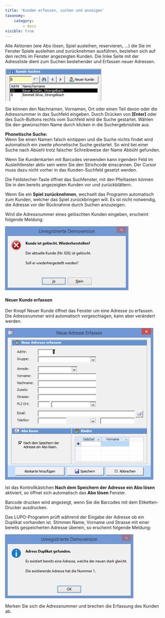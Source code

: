 ```yaml
---
title: 'Kunden erfassen, suchen und anzeigen'
taxonomy:
    category:
        - docs
visible: true
---
```


Alle Aktionen (wie Abo lösen, Spiel ausleihen, reservieren, ...) die Sie im Fenster Spiele ausleihen und zurücknehmen ausführen, beziehen sich auf den rechts im Fenster angezeigten Kunden. Die linke Seite mit der Adressliste dient zum Suchen bestehender und Erfassen neuer Adressen.

![kunden-erfassen ](../../images/kunden-erfassen.png)

Sie können den Nachnamen, Vornamen, Ort oder einen Teil davon oder die Adressnummer in das Suchfeld eingeben. Durch Drücken von **[Enter]** oder des Such-Buttons rechts vom Suchfeld wird die Suche gestartet. Wählen Sie den gewünschten Name durch klicken in die Suchergebnisliste aus.

**Phonetische Suche:**  
Wenn Sie einen Namen falsch eintippen und die Suche nichts findet wird automatisch ein zweite phonetische Suche gestartet. So wird bei einer Suche nach Abüehl trotz falscher Schreibweise der Name Abbühl gefunden.

Wenn Sie Kundenkarten mit Barcodes verwenden kann irgendein Feld im Ausleihfenster aktiv sein wenn Sie den Strichcode einscannen. Der Cursor muss dazu nicht vorher in das Kunden-Suchfeld gesetzt werden.

Die Feldstecher-Taste öffnet das Suchfenster, mit den Pfeiltasten können Sie in den bereits angezeigten Kunden vor und zurückblättern.

Wenn Sie ein **Spiel zurücknehmen**, wechselt das Programm automatisch zum Kunden, welcher das Spiel zurückbringen will. Es ist nicht notwendig, die Adresse vor der Rücknahme durch Suchen anzuzeigen.

Wird die Adressnummer eines gelöschten Kunden eingeben, erscheint folgende Meldung:

![geloeschte-kontakte](../../images/geloeschte-kontakte.png)

#### Neuer Kunde erfassen

Der Knopf <span class="btn">Neuer Kunde</span> öffnet das Fenster um eine Adresse zu erfassen. Die Adressnummer wird automatisch vorgeschlagen, kann aber verändert werden.

![kunde-erfassen](../../images/kunde-erfassen.png)

Ist das Kontrollkästchen **Nach dem Speichern der Adresse ein Abo lösen** aktiviert, so öffnet sich automatisch das **Abo lösen** Fenster.

<span class="btn">Barcode drucken</span> wird angezeigt, wenn Sie die Barcodes mit dem Etiketten-Drucker ausdrucken.

Das LUPO-Programm prüft während der Eingabe der Adresse ob ein Duplikat vorhanden ist. Stimmen Name, Vorname und Strasse mit einer bereits gespeicherten Adresse überein, so erscheint folgende Meldung:

![kunde-existiert-bereits](../../images/kunde-existiert-bereits.png)

Merken Sie sich die Adressnummer und brechen die Erfassung des Kunden ab.